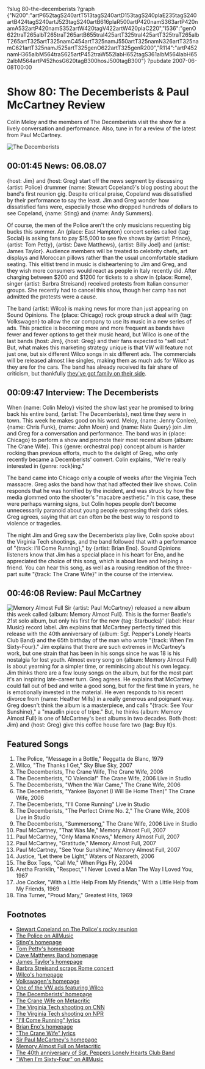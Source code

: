 ?slug 80-the-decemberists
?graph {"N200":"artP652tagS240artT513tagS240artD153tagS240plaE235tagS240artB424tagS240artJ523tagS240artB616plaR500artP420namS363artP420namA532artP420namS352artW420tagV422artW420plaC220","I536":"genO622traT265albT265traT265artB655traI425artT325traI425artT325traT265albT265artT325artT325namC454artT325namJ550artT325namN326artT325namC621artT325namJ525artT325genO622artT325genR200","R114":"artP452namH365albM564traS625artP452traW552labH652tagS361albM564labH652albM564artP452hosG620tagB300hosJ500tagB300"}
?pubdate 2007-06-08T00:00

# Show 80: The Decemberists & Paul McCartney Review
Colin Meloy and the members of The Decemberists visit the show for a lively conversation and performance. Also, tune in for a review of the latest from Paul McCartney.

![The Decemberists](http://static.soundopinions.org/images/2007/decemberists.jpg)

## 00:01:45 News: 06.08.07
{host: Jim} and {host: Greg} start off the news segment by discussing {artist: Police} drummer {name: Stewart Copeland}'s blog posting about the band's first reunion gig. Despite critical praise, Copeland was dissatisfied by their performance to say the least. Jim and Greg wonder how dissatisfied fans were, especially those who dropped hundreds of dollars to see Copeland, {name: Sting} and {name: Andy Summers}. 

Of course, the men of the Police aren't the only musicians requesting big bucks this summer. An {place: East Hampton} concert series called {tag: Social} is asking fans to pay $15,000 to see five shows by {artist: Prince}, {artist: Tom Petty}, {artist: Dave Matthews}, {artist: Billy Joel} and {artist: James Taylor}. Audience members will be treated to celebrity chefs, art displays and Moroccan pillows rather than the usual uncomfortable stadium seating. This elitist trend in music is disheartening to Jim and Greg, and they wish more consumers would react as people in Italy recently did. After charging between $200 and $1200 for tickets to a show in {place: Rome}, singer {artist: Barbra Streisand} received protests from Italian consumer groups. She recently had to cancel this show, though her camp has not admitted the protests were a cause.

The band {artist: Wilco} is making news for more than just appearing on Sound Opinions. The {place: Chicago} rock group struck a deal with {tag: Volkswagen} to allow the car company to use its music in a new series of ads. This practice is becoming more and more frequent as bands have fewer and fewer options to get their music heard, but Wilco is one of the last bands {host: Jim}, {host: Greg} and their fans expected to "sell out." But, what makes this marketing strategy unique is that VW will feature not just one, but six different Wilco songs in six different ads. The commercials will be released almost like singles, making them as much ads for Wilco as they are for the cars. The band has already received its fair share of criticism, but thankfully [they've got family on their side](http://dannymiller.typepad.com/blog/2007/05/the_thanks_he_g.html).

## 00:09:47 Interview: The Decemberists
When {name: Colin Meloy} visited the show last year he promised to bring back his entire band, {artist: The Decemberists}, next time they were in town. This week he makes good on his word. Meloy, {name: Jenny Conlee}, {name: Chris Funk}, {name: John Moen} and {name: Nate Query} join Jim and Greg for a conversation and performance. The band was in {place: Chicago} to perform a show and promote their most recent album {album: The Crane Wife}. This {genre: orchestral pop} concept album is harder rocking than previous efforts, much to the delight of Greg, who only recently became a Decemberists' convert. Colin explains, "We're really interested in {genre: rock}ing."

The band came into Chicago only a couple of weeks after the Virginia Tech massacre. Greg asks the band how that had affected their live shows. Colin responds that he was horrified by the incident, and was struck by how the media glommed onto the shooter's "macabre aesthetic." In this case, these were perhaps warning signs, but Colin hopes people don't become unnecessarily paranoid about young people expressing their dark sides. Greg agrees, saying that art can often be the best way to respond to violence or tragedies.

The night Jim and Greg saw the Decemberists play live, Colin spoke about the Virginia Tech shootings, and the band followed that with a performance of "{track: I'll Come Running}," by {artist: Brian Eno}. Sound Opinions listeners know that Jim has a special place in his heart for Eno, and he appreciated the choice of this song, which is about love and helping a friend. You can hear this song, as well as a rousing rendition of the three-part suite "{track: The Crane Wife}" in the course of the interview.

## 00:46:08 Review: Paul McCartney
![Memory Almost Full](http://is2.mzstatic.com/image/thumb/Music3/v4/32/a9/a8/32a9a890-b49c-794e-5114-99cddfa61bd1/source/600x600bb.jpg "12224/914116246")
Sir {artist: Paul McCartney} released a new album this week called {album: Memory Almost Full}. This is the former Beatle's 21st solo album, but only his first for the new {tag: Starbucks}' {label: Hear Music} record label. Jim explains that McCartney perfectly timed this release with the 40th anniversary of {album: Sgt. Pepper's Lonely Hearts Club Band} and the 65th birthday of the man who wrote "{track: When I'm Sixty-Four}." Jim explains that there are such extremes in McCartney's work, but one strain that has been in his songs since he was 18 is his nostalgia for lost youth. Almost every song on {album: Memory Almost Full} is about yearning for a simpler time, or reminiscing about his own legacy. Jim thinks there are a few lousy songs on the album, but for the most part it's an inspiring late-career turn. Greg agrees. He explains that McCartney could fall out of bed and write a good song, but for the first time in years, he is emotionally invested in the material. He even responds to his recent divorce from {name: Heather Mills} in a really generous and poignant way. Greg doesn't think the album is a masterpiece, and calls "{track: See Your Sunshine}," a "maudlin piece of tripe." But, he thinks {album: Memory Almost Full} is one of McCartney's best albums in two decades. Both {host: Jim} and {host: Greg} give this coffee house fare two {tag: Buy It}s.

## Featured Songs
1. The Police, "Message in a Bottle," Reggatta de Blanc, 1979
2. Wilco, "The Thanks I Get," Sky Blue Sky, 2007
3. The Decemberists, The Crane Wife, The Crane Wife, 2006
4. The Decemberists, "O Valencia!" The Crane Wife, 2006 Live in Studio
5. The Decemberists, "When the War Came," The Crane Wife, 2006
6. The Decemberists, "Yankee Bayonet (I Will Be Home Then)" The Crane Wife, 2006
7. The Decemberists, "I'll Come Running" Live in Studio
8. The Decemberists, "The Perfect Crime No. 2," The Crane Wife, 2006 Live in Studio
9. The Decemberists, "Summersong," The Crane Wife, 2006 Live in Studio
10. Paul McCartney, "That Was Me," Memory Almost Full, 2007
11. Paul McCartney, "Only Mama Knows," Memory Almost Full, 2007
12. Paul McCartney, "Gratitude," Memory Almost Full, 2007
13. Paul McCartney, "See Your Sunshine," Memory Almost Full, 2007
14. Justice, "Let there be Light," Waters of Nazareth, 2006
15. The Box Tops, "Call Me," When Pigs Fly, 2004
16. Aretha Franklin, "Respect," I Never Loved a Man The Way I Loved You, 1967
17. Joe Cocker, "With a Little Help From My Friends," With a Little Help from My Friends, 1969
18. Tina Turner, "Proud Mary," Greatest Hits, 1969

## Footnotes
- [Stewart Copeland on The Police's rocky reunion](http://www.stewartcopeland.net/forum/viewtopic.php?t=2809&postdays=0&postorder=asc&start=0)
- [The Police on AllMusic](http://www.allmusic.com/cg/amg.dll?p=amg&sql=11:gifyxqr5ldhe)
- [Sting's homepage](http://www.sting.com/)
- [Tom Petty's homepage](http://www.tompetty.com/)
- [Dave Matthews Band homepage](http://www.dmband.com/)
- [James Taylor's homepage](http://www.jamestaylor.com/)
- [Barbra Streisand scraps Rome concert](http://www.usatoday.com/life/music/news/2007-05-28-streisand-rome_N.htm)
- [Wilco's homepage](http://www.wilcoworld.net/)
- [Volkswagen's homepage](http://www.vw.com/)
- [One of the VW ads featuring Wilco](http://www.youtube.com/watch?v=0yKPxt9KvBw)
- [The Decemberists' homepage](http://www.decemberists.com/)
- [The Crane Wife on Metacritic](http://www.metacritic.com/music/artists/decemberists/cranewife?q=the%20crane%20wife)
- [The Virginia Tech shooting on CNN](http://www.cnn.com/SPECIALS/2007/virginiatech.shootings/)
- [The Virginia Tech shooting on NPR](http://www.npr.org/templates/story/story.php?storyId=9619385)
- ["I'll Come Running" lyrics](http://www.oldielyrics.com/lyrics/brian_eno/ill_come_running_to_tie_your_shoe.html)
- [Brian Eno's homepage](http://music.hyperreal.org/artists/brian_eno/)
- ["The Crane Wife" lyrics](http://www.sing365.com/music/lyric.nsf/The-Crane-Wife-1-and-2-lyrics-The-Decemberists/858A5158C72DCC8C482571FE000C011B)
- [Sir Paul McCartney's homepage](http://www.paulmccartney.com/)
- [Memory Almost Full on Metacritic](http://www.metacritic.com/music/artists/mccartneypaul/memoryalmostfull?q=memory%20almost%20full)
- [The 40th anniversary of Sgt. Peppers Lonely Hearts Club Band](http://news.bbc.co.uk/2/hi/entertainment/6709649.stm)
- ["When I'm Sixty-Four" on AllMusic](http://www.allmusic.com/cg/amg.dll?p=amg&sql=33:kpfrxqw5ld0e)
